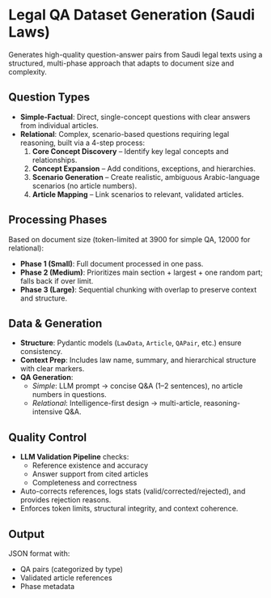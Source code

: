 # Legal QA Dataset Generation (Saudi Laws)

Generates high-quality question-answer pairs from Saudi legal texts using a structured, multi-phase approach that adapts to document size and complexity.

## Question Types

- **Simple-Factual**: Direct, single-concept questions with clear answers from individual articles.  
- **Relational**: Complex, scenario-based questions requiring legal reasoning, built via a 4-step process:
  1. **Core Concept Discovery** – Identify key legal concepts and relationships.  
  2. **Concept Expansion** – Add conditions, exceptions, and hierarchies.  
  3. **Scenario Generation** – Create realistic, ambiguous Arabic-language scenarios (no article numbers).  
  4. **Article Mapping** – Link scenarios to relevant, validated articles.

## Processing Phases

Based on document size (token-limited at 3900 for simple QA, 12000 for relational):

- **Phase 1 (Small)**: Full document processed in one pass.  
- **Phase 2 (Medium)**: Prioritizes main section + largest + one random part; falls back if over limit.  
- **Phase 3 (Large)**: Sequential chunking with overlap to preserve context and structure.

## Data & Generation

- **Structure**: Pydantic models (`LawData`, `Article`, `QAPair`, etc.) ensure consistency.  
- **Context Prep**: Includes law name, summary, and hierarchical structure with clear markers.  
- **QA Generation**:
  - *Simple*: LLM prompt → concise Q&A (1–2 sentences), no article numbers in questions.  
  - *Relational*: Intelligence-first design → multi-article, reasoning-intensive Q&A.

## Quality Control

- **LLM Validation Pipeline** checks:
  - Reference existence and accuracy  
  - Answer support from cited articles  
  - Completeness and correctness  
- Auto-corrects references, logs stats (valid/corrected/rejected), and provides rejection reasons.  
- Enforces token limits, structural integrity, and context coherence.

## Output

JSON format with:
- QA pairs (categorized by type)  
- Validated article references  
- Phase metadata   


